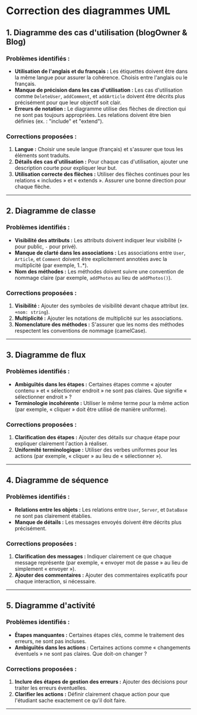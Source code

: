 # Correction des diagrammes UML

## 1. Diagramme des cas d'utilisation (blogOwner & Blog)

### Problèmes identifiés :
- **Utilisation de l'anglais et du français :** Les étiquettes doivent être dans la même langue pour assurer la cohérence. Choisis entre l'anglais ou le français.
- **Manque de précision dans les cas d'utilisation :** Les cas d'utilisation comme `DeleteUser`, `addComment`, et `addArticle` doivent être décrits plus précisément pour que leur objectif soit clair.
- **Erreurs de notation :** Le diagramme utilise des flèches de direction qui ne sont pas toujours appropriées. Les relations doivent être bien définies (ex. : "include" et "extend").

### Corrections proposées :
1. **Langue :** Choisir une seule langue (français) et s'assurer que tous les éléments sont traduits.
2. **Détails des cas d'utilisation :** Pour chaque cas d'utilisation, ajouter une description courte pour expliquer leur but.
3. **Utilisation correcte des flèches :** Utiliser des flèches continues pour les relations « includes » et « extends ». Assurer une bonne direction pour chaque flèche.

---

## 2. Diagramme de classe

### Problèmes identifiés :
- **Visibilité des attributs :** Les attributs doivent indiquer leur visibilité (`+` pour public, `-` pour privé).
- **Manque de clarté dans les associations :** Les associations entre `User`, `Article`, et `Comment` doivent être explicitement annotées avec la multiplicité (par exemple, 1..*).
- **Nom des méthodes :** Les méthodes doivent suivre une convention de nommage claire (par exemple, `addPhotos` au lieu de `addPhotos()`).

### Corrections proposées :
1. **Visibilité :** Ajouter des symboles de visibilité devant chaque attribut (ex. `+nom: string`).
2. **Multiplicité :** Ajouter les notations de multiplicité sur les associations.
3. **Nomenclature des méthodes :** S'assurer que les noms des méthodes respectent les conventions de nommage (camelCase).

---

## 3. Diagramme de flux

### Problèmes identifiés :
- **Ambiguïtés dans les étapes :** Certaines étapes comme « ajouter contenu » et « sélectionner endroit » ne sont pas claires. Que signifie « sélectionner endroit » ?
- **Terminologie incohérente :** Utiliser le même terme pour la même action (par exemple, « cliquer » doit être utilisé de manière uniforme).

### Corrections proposées :
1. **Clarification des étapes :** Ajouter des détails sur chaque étape pour expliquer clairement l'action à réaliser.
2. **Uniformité terminologique :** Utiliser des verbes uniformes pour les actions (par exemple, « cliquer » au lieu de « sélectionner »).

---

## 4. Diagramme de séquence

### Problèmes identifiés :
- **Relations entre les objets :** Les relations entre `User`, `Server`, et `DataBase` ne sont pas clairement établies.
- **Manque de détails :** Les messages envoyés doivent être décrits plus précisément.

### Corrections proposées :
1. **Clarification des messages :** Indiquer clairement ce que chaque message représente (par exemple, « envoyer mot de passe » au lieu de simplement « envoyer »).
2. **Ajouter des commentaires :** Ajouter des commentaires explicatifs pour chaque interaction, si nécessaire.

---

## 5. Diagramme d'activité

### Problèmes identifiés :
- **Étapes manquantes :** Certaines étapes clés, comme le traitement des erreurs, ne sont pas incluses.
- **Ambiguïtés dans les actions :** Certaines actions comme « changements éventuels » ne sont pas claires. Que doit-on changer ?

### Corrections proposées :
1. **Inclure des étapes de gestion des erreurs :** Ajouter des décisions pour traiter les erreurs éventuelles.
2. **Clarifier les actions :** Définir clairement chaque action pour que l'étudiant sache exactement ce qu'il doit faire.

---
